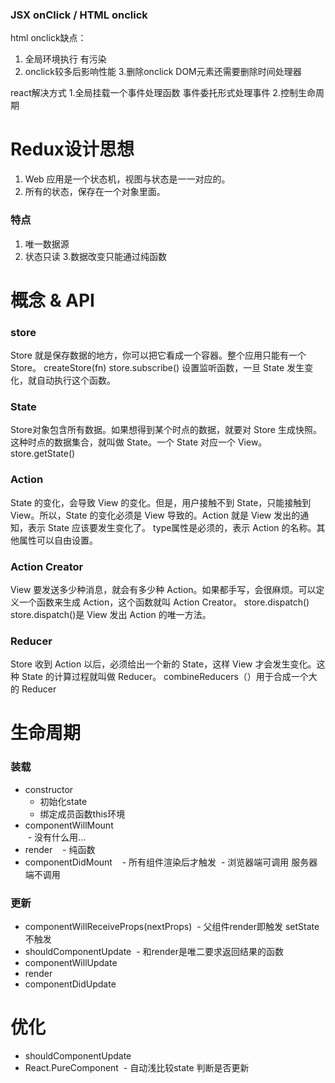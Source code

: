 
### JSX onClick / HTML onclick
html onclick缺点：
1. 全局环境执行 有污染
2. onclick较多后影响性能
3.删除onclick DOM元素还需要删除时间处理器

react解决方式
1.全局挂载一个事件处理函数 事件委托形式处理事件
2.控制生命周期

# Redux设计思想
1. Web 应用是一个状态机，视图与状态是一一对应的。
2. 所有的状态，保存在一个对象里面。
### 特点
1. 唯一数据源
2. 状态只读
3.数据改变只能通过纯函数

# 概念 & API
### store
Store 就是保存数据的地方，你可以把它看成一个容器。整个应用只能有一个 Store。
createStore(fn)
store.subscribe() 设置监听函数，一旦 State 发生变化，就自动执行这个函数。
### State
Store对象包含所有数据。如果想得到某个时点的数据，就要对 Store 生成快照。这种时点的数据集合，就叫做 State。一个 State 对应一个 View。
store.getState()
### Action
State 的变化，会导致 View 的变化。但是，用户接触不到 State，只能接触到 View。所以，State 的变化必须是 View 导致的。Action 就是 View 发出的通知，表示 State 应该要发生变化了。
type属性是必须的，表示 Action 的名称。其他属性可以自由设置。
### Action Creator
View 要发送多少种消息，就会有多少种 Action。如果都手写，会很麻烦。可以定义一个函数来生成 Action，这个函数就叫 Action Creator。
store.dispatch() store.dispatch()是 View 发出 Action 的唯一方法。
### Reducer
Store 收到 Action 以后，必须给出一个新的 State，这样 View 才会发生变化。这种 State 的计算过程就叫做 Reducer。
combineReducers（）用于合成一个大的 Reducer


# 生命周期
### 装载
- constructor  
  - 初始化state
  - 绑定成员函数this环境
- componentWillMount  
  - 没有什么用...
- render  
  - 纯函数
- componentDidMount  
  - 所有组件渲染后才触发
  - 浏览器端可调用 服务器端不调用
### 更新
- componentWillReceiveProps(nextProps)
  - 父组件render即触发 setState不触发
- shouldComponentUpdate
  - 和render是唯二要求返回结果的函数
- componentWillUpdate
- render
- componentDidUpdate
# 优化
- shouldComponentUpdate
- React.PureComponent
  - 自动浅比较state 判断是否更新
